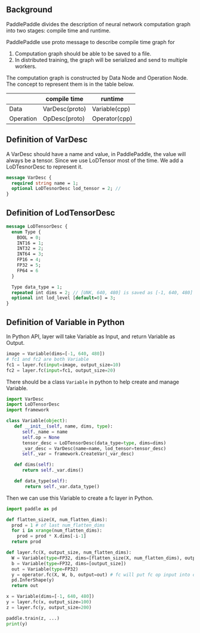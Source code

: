 ## Background
PaddlePaddle divides the description of neural network computation graph into two stages: compile time and runtime.

PaddlePaddle use proto message to describe compile time graph for

1. Computation graph should be able to be saved to a file.
1. In distributed training, the graph will be serialized and send to multiple workers.

The computation graph is constructed by Data Node and Operation Node. The concept to represent them is in the table below.

| |compile time|runtime|
|---|---|---|
|Data|VarDesc(proto)|Variable(cpp)|
|Operation|OpDesc(proto)|Operator(cpp)|


## Definition of VarDesc

A VarDesc should have a name and value, in PaddlePaddle, the value will always be a tensor. Since we use LoDTensor most of the time. We add a LoDTesnorDesc to represent it.

```proto
message VarDesc {
  required string name = 1;
  optional LoDTesnorDesc lod_tensor = 2; //
}
```

## Definition of LodTensorDesc

```proto
message LoDTensorDesc {
  enum Type {
    BOOL = 0;
    INT16 = 1;
    INT32 = 2;
    INT64 = 3;
    FP16 = 4;
    FP32 = 5;
    FP64 = 6
  }

  Type data_type = 1;
  repeated int dims = 2; // [UNK, 640, 480] is saved as [-1, 640, 480]
  optional int lod_level [default=0] = 3;
}
```

## Definition of Variable in Python

In Python API, layer will take Variable as Input, and return Variable as Output.

```python
image = Variable(dims=[-1, 640, 480])
# fc1 and fc2 are both Variable
fc1 = layer.fc(input=image, output_size=10)
fc2 = layer.fc(input=fc1, output_size=20)
```

There should be a class `Variable` in python to help create and manage Variable.

```python
import VarDesc
import LoDTensorDesc
import framework

class Variable(object):
   def __init__(self, name, dims, type):
      self._name = name
      self.op = None
      tensor_desc = LoDTensorDesc(data_type=type, dims=dims)
      _var_desc = VarDesc(name=name, lod_tensor=tensor_desc)
      self._var = framework.CreateVar(_var_desc)

   def dims(self):
      return self._var.dims()

   def data_type(self):
       return self._var.data_type()
```

Then we can use this Variable to create a fc layer in Python.

```python
import paddle as pd

def flatten_size(X, num_flatten_dims):
  prod = 1 # of last num_flatten_dims
  for i in xrange(num_flatten_dims):
    prod = prod * X.dims[-i-1]
  return prod

def layer.fc(X, output_size, num_flatten_dims):
  W = Variable(type=FP32, dims=[flatten_size(X, num_flatten_dims), output_size])
  b = Variable(type=FP32, dims=[output_size])
  out = Variable(type=FP32)
  y = operator.fc(X, W, b, output=out) # fc will put fc op input into out
  pd.InferShape(y)
  return out

x = Variable(dims=[-1, 640, 480])
y = layer.fc(x, output_size=100)
z = layer.fc(y, output_size=200)

paddle.train(z, ...)
print(y)
```
